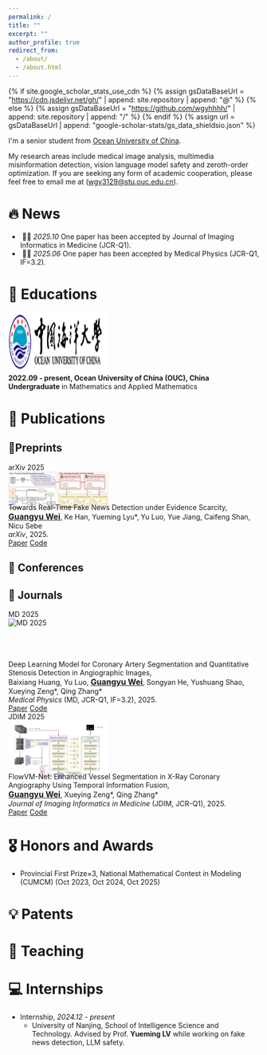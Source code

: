 ```yaml
---
permalink: /
title: ""
excerpt: ""
author_profile: true
redirect_from: 
  - /about/
  - /about.html
---
```


{% if site.google_scholar_stats_use_cdn %}
{% assign gsDataBaseUrl = "https://cdn.jsdelivr.net/gh/" | append: site.repository | append: "@" %}
{% else %}
{% assign gsDataBaseUrl = "https://github.com/wgyhhhh/" | append: site.repository | append: "/" %}
{% endif %}
{% assign url = gsDataBaseUrl | append: "google-scholar-stats/gs_data_shieldsio.json" %}

<span class='anchor' id='about-me'></span>

I'm a senior student from [Ocean University of China](https://www.ouc.edu.cn/).

My research areas include medical image analysis, multimedia misinformation detection, vision language model safety and zeroth-order optimization. If you are seeking any form of academic cooperation, please feel free to email me at ([wgy3129@stu.ouc.edu.cn]()).



# 🔥 News

- &nbsp;🎉🎉 *2025.10* One paper has been accepted by Journal of Imaging Informatics in Medicine (JCR-Q1).
- &nbsp;🎉🎉 *2025.06* One paper has been accepted by Medical Physics (JCR-Q1, IF=3.2).

# 📖 Educations

<div class="education-item">
  <div class="education-logo">
    <img src="/images/ouc_main.png" alt="OUC Logo" style="width: 200px; height: 120px;">
  </div>
  <div class="education-content">
    <strong>2022.09 - present, Ocean University of China (OUC), China</strong><br>
    <strong>Undergraduate</strong> in Mathematics and Applied Mathematics
  </div>
</div>

# 📝 Publications 

## 📜Preprints

<div class="publication-item">
  <div class="publication-image" style="width: 200px; height: 80px;">
    <div>
      <div class="badge">arXiv 2025</div>
      <img src="/images/ease.png" alt="arXiv 2025">
    </div>
  </div>
  <div class="publication-content">
    <span class="title-text">Towards Real-Time Fake News Detection under Evidence Scarcity</span>, <br />
     <span style="font-weight: 700; font-size: 16px; text-decoration: underline;">Guangyu Wei</span>, Ke Han, Yueming Lyu*, Yu Luo, Yue Jiang, Caifeng Shan, Nicu Sebe <br>
    <em>arXiv</em>, 2025.
    <div class="publication-links">
      <a href="https://arxiv.org/abs/2510.11277" class="publication-link-tag paper">Paper</a>
      <a href="https://github.com/wgyhhhh/EASE" class="publication-link-tag github">Code</a>
    </div>
  </div>
</div>

## 📄 Conferences

## 📔 Journals

<div class="publication-item">
  <div class="publication-image" style="width: 200px; height: 100px;">
    <div>
      <div class="badge">MD 2025</div>
      <img src="/images/medical physics.png" alt="MD 2025">
    </div>
  </div>
  <div class="publication-content">
    <span class="title-text">Deep Learning Model for Coronary Artery Segmentation and Quantitative Stenosis Detection in Angiographic Images</span>, <br />
     Baixiang Huang, Yu Luo, <span style="font-weight: 700; font-size: 16px; text-decoration: underline;">Guangyu Wei</span>, Songyan He, Yushuang Shao, Xueying Zeng*, Qing Zhang* <br>
    <em>Medical Physics</em> (<span class="venue-text">MD</span>, <span class="rank-text">JCR-Q1</span>, <span class="rank-text">IF=3.2</span>), 2025.
    <div class="publication-links">
      <a href="https://aapm.onlinelibrary.wiley.com/doi/10.1002/mp.17970" class="publication-link-tag paper">Paper</a>
      <a href="https://github.com/qimingfan10/SAM-VMNet" class="publication-link-tag github">Code</a>
    </div>
  </div>
</div>

<div class="publication-item">
  <div class="publication-image" style="width: 200px; height: 120px;">
    <div>
      <div class="badge">JDIM 2025</div>
      <img src="/images/flowvmnet.png" alt="JDIM 2025">
    </div>
  </div>
  <div class="publication-content">
    <span class="title-text">FlowVM-Net: Enhanced Vessel Segmentation in X-Ray Coronary Angiography Using Temporal Information Fusion</span>, <br />
     <span style="font-weight: 700; font-size: 16px; text-decoration: underline;">Guangyu Wei</span>, Xueying Zeng*, Qing Zhang* <br>
    <em>Journal of Imaging Informatics in Medicine</em> (<span class="venue-text">JDIM</span>, <span class="rank-text">JCR-Q1</span><span class="rank-text"></span>), 2025.
    <div class="publication-links">
      <a href="" class="publication-link-tag paper">Paper</a>
      <a href="https://github.com/wgyhhhh/FlowVM-Net" class="publication-link-tag github">Code</a>
    </div>
  </div>
</div>

# 🎖️ Honors and Awards

- Provincial First Prize×3, National Mathematical Contest in Modeling (CUMCM) (Oct 2023, Oct 2024, Oct 2025)

# 💡 Patents

# 💬 Teaching

# 💻 Internships
- Internship, *2024.12 - present*
  - University of Nanjing, School of Intelligence Science and Technology. Advised by Prof. **Yueming LV** while working on fake news detection, LLM safety.
